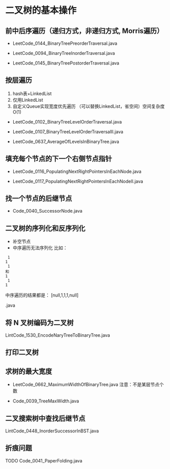 # 二叉树的基本操作

## 前中后序遍历（递归方式，非递归方式, Morris遍历）

- LeetCode_0144_BinaryTreePreorderTraversal.java

- LeetCode_0094_BinaryTreeInorderTraversal.java

- LeetCode_0145_BinaryTreePostorderTraversal.java

## 按层遍历

 1. hash表+LinkedList
 2. 仅用LinkedList
 3. 自定义Queue实现宽度优先遍历 （可以替换LinkedList，省空间）空间复杂度O(1)

- LeetCode_0102_BinaryTreeLevelOrderTraversal.java

- LeetCode_0107_BinaryTreeLevelOrderTraversalII.java

- LeetCode_0637_AverageOfLevelsInBinaryTree.java


## 填充每个节点的下一个右侧节点指针

- LeetCode_0116_PopulatingNextRightPointersInEachNode.java

- LeetCode_0117_PopulatingNextRightPointersInEachNodeII.java

## 找一个节点的后继节点

- Code_0040_SuccessorNode.java


## 二叉树的序列化和反序列化

- 补空节点
- 中序遍历无法序列化 比如：

```
 1
1
 1
和
1
 1
1
```
中序遍历的结果都是： [null,1,1,1,null]

.java

## 将 N 叉树编码为二叉树

LintCode_1530_EncodeNaryTreeToBinaryTree.java

## 打印二叉树

## 求树的最大宽度

- LeetCode_0662_MaximumWidthOfBinaryTree.java 注意：不是某层节点个数

- Code_0039_TreeMaxWidth.java


## 二叉搜索树中查找后继节点

LintCode_0448_InorderSuccessorInBST.java

## 折痕问题

TODO Code_0041_PaperFolding.java